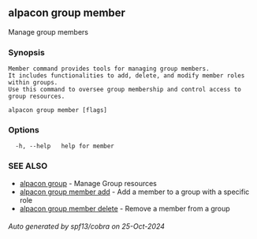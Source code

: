 ## alpacon group member

Manage group members

### Synopsis


	Member command provides tools for managing group members. 
	It includes functionalities to add, delete, and modify member roles within groups. 
	Use this command to oversee group membership and control access to group resources.
	

```
alpacon group member [flags]
```

### Options

```
  -h, --help   help for member
```

### SEE ALSO

* [alpacon group](alpacon_group.md)	 - Manage Group resources
* [alpacon group member add](alpacon_group_member_add.md)	 - Add a member to a group with a specific role
* [alpacon group member delete](alpacon_group_member_delete.md)	 - Remove a member from a group

###### Auto generated by spf13/cobra on 25-Oct-2024
